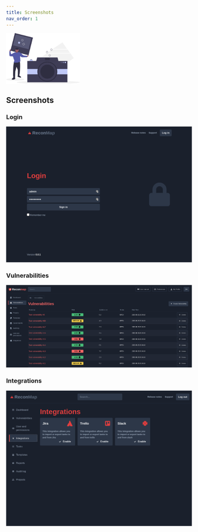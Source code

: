 ```yaml
---
title: Screenshots
nav_order: 1
---
```


<img src="images/undraw_camera_mg5h.svg" width="200" alt="Screenshots picture" />

## Screenshots

### Login

![Login](/images/screenshots/login.png)

### Vulnerabilities

![Vulnerabilities view](/images/screenshots/vulnerabilities.png)

### Integrations

![Integrations](/images/screenshots/integrations.png)